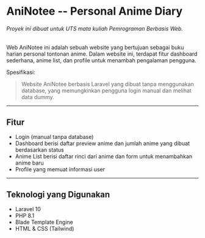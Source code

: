 # AniNotee -- Personal Anime Diary
###### Proyek ini dibuat untuk UTS mata kuliah Pemrograman Berbasis Web.

Web AniNotee ini adalah sebuah website yang bertujuan sebagai buku harian personal tontonan anime. Dalam website ini, terdapat fitur dashboard sederhana, anime list, dan profile untuk menambah pengalaman pengguna.

Spesifikasi:
> Website AniNotee berbasis Laravel yang dibuat tanpa menggunakan database, yang memungkinkan pengguna login manual dan melihat data dummy.

---

## Fitur

-  Login (manual tanpa database)
-  Dashboard berisi daftar preview anime dan jumlah anime yang dibuat berdasarkan status
-  Anime List berisi daftar rinci dari anime dan form untuk menambahkan anime baru
-  Profile yang memuat informasi user

---

## Teknologi yang Digunakan

- Laravel 10
- PHP 8.1
- Blade Template Engine
- HTML & CSS (Tailwind)
